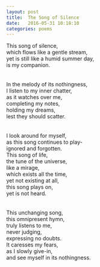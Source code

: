 ```yaml
---
layout: post
title:  The Song of Silence
date:   2016-05-31 10:18:10
categories: poems
---
```




This song of silence, <br/>
which flows like a gentle stream,<br/>
yet is still like a humid summer day, <br/>
is my companion.<br/>
<br/>
<br/>
In the melody of its nothingness, <br/>
I listen to my inner chatter, <br/>
as it watches over me,<br/>
completing my notes,<br/>
holding my dreams, <br/>
lest they should scatter. <br/>
<br/>
<br/>
I look around for myself, <br/>
as this song continues to play-<br/>
ignored and forgotten.<br/>
This song of life,<br/>
the tune of the universe,<br/>
like a mirage,<br/>
which exists all the time, <br/>
yet not existing at all, <br/>
this song plays on, <br/>
yet is not heard.<br/>
<br/>
<br/>
This unchanging song, <br/>
this omnipresent hymn, <br/>
truly listens to me,<br/>
never judging, <br/>
expressing no doubts.<br/>
It caresses my fears,<br/>
as I slowly give-in,<br/>
and see myself in its nothingness.<br/>

